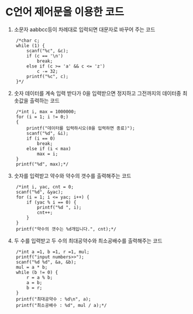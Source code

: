 <h1>C언어 제어문을 이용한 코드</h1>

1. 소문자 aabbcc등이 차례대로 입력되면 대문자로 바꾸어 주는 코드

```
	/*char c;
	while (1) {
		scanf("%c", &c);
		if (c == '\n')
			break;
		else if (c >= 'a' && c <= 'z')
			c -= 32;
		printf("%c", c);
	}*/
```
2. 숫자 데이터를 계속 입력 받다가 0을 입력받으면 정지하고 그전까지의 데이터중 최솟값을 출력하는 코드

```
	/*int i, max = 1000000;
	for (i = 1; i != 0;)
	{
		printf("데이터를 입력하시오(0을 입력하면 종료)");
		scanf("%d", &i);
		if (i == 0)
			break;
		else if (i < max)
			max = i;
	}
	printf("%d", max);*/
```
3. 숫자를 입력받고 약수와 약수의 갯수를 출력해주는 코드

```
	/*int i, yac, cnt = 0;
	scanf("%d", &yac);
	for (i = 1; i <= yac; i++) {
		if (yac % i == 0) {
			printf("%d ", i);
			cnt++;
		}
	}
	printf("약수의 갯수는 %d개입니다.", cnt);*/
```
4. 두 수를 입력받고 두 수의 최대공약수와 최소공배수를 출력해주는 코드

```
	/*int a =1, b =1, r =1, mul;
	printf("input numbers>>");
	scanf("%d %d", &a, &b);
	mul = a * b;
	while (b != 0) {
		r = a % b;
		a = b;
		b = r;
	}
	printf("최대공약수 : %d\n", a);
	printf("최소공배수 : %d", mul / a);*/
```